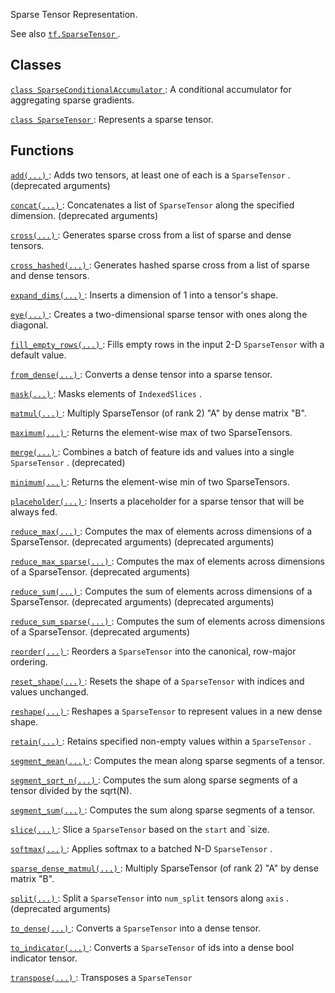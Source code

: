 Sparse Tensor Representation.

See also [ `tf.SparseTensor` ](https://tensorflow.google.cn/api_docs/python/tf/sparse/SparseTensor).

## Classes
[ `class SparseConditionalAccumulator` ](https://tensorflow.google.cn/api_docs/python/tf/compat/v1/SparseConditionalAccumulator): A conditional accumulator for aggregating sparse gradients.

[ `class SparseTensor` ](https://tensorflow.google.cn/api_docs/python/tf/sparse/SparseTensor): Represents a sparse tensor.

## Functions
[ `add(...)` ](https://tensorflow.google.cn/api_docs/python/tf/compat/v1/sparse_add): Adds two tensors, at least one of each is a  `SparseTensor` . (deprecated arguments)

[ `concat(...)` ](https://tensorflow.google.cn/api_docs/python/tf/compat/v1/sparse_concat): Concatenates a list of  `SparseTensor`  along the specified dimension. (deprecated arguments)

[ `cross(...)` ](https://tensorflow.google.cn/api_docs/python/tf/sparse/cross): Generates sparse cross from a list of sparse and dense tensors.

[ `cross_hashed(...)` ](https://tensorflow.google.cn/api_docs/python/tf/sparse/cross_hashed): Generates hashed sparse cross from a list of sparse and dense tensors.

[ `expand_dims(...)` ](https://tensorflow.google.cn/api_docs/python/tf/sparse/expand_dims): Inserts a dimension of 1 into a tensor's shape.

[ `eye(...)` ](https://tensorflow.google.cn/api_docs/python/tf/sparse/eye): Creates a two-dimensional sparse tensor with ones along the diagonal.

[ `fill_empty_rows(...)` ](https://tensorflow.google.cn/api_docs/python/tf/sparse/fill_empty_rows): Fills empty rows in the input 2-D  `SparseTensor`  with a default value.

[ `from_dense(...)` ](https://tensorflow.google.cn/api_docs/python/tf/sparse/from_dense): Converts a dense tensor into a sparse tensor.

[ `mask(...)` ](https://tensorflow.google.cn/api_docs/python/tf/sparse/mask): Masks elements of  `IndexedSlices` .

[ `matmul(...)` ](https://tensorflow.google.cn/api_docs/python/tf/sparse/sparse_dense_matmul): Multiply SparseTensor (of rank 2) "A" by dense matrix "B".

[ `maximum(...)` ](https://tensorflow.google.cn/api_docs/python/tf/sparse/maximum): Returns the element-wise max of two SparseTensors.

[ `merge(...)` ](https://tensorflow.google.cn/api_docs/python/tf/compat/v1/sparse_merge): Combines a batch of feature ids and values into a single  `SparseTensor` . (deprecated)

[ `minimum(...)` ](https://tensorflow.google.cn/api_docs/python/tf/sparse/minimum): Returns the element-wise min of two SparseTensors.

[ `placeholder(...)` ](https://tensorflow.google.cn/api_docs/python/tf/compat/v1/sparse_placeholder): Inserts a placeholder for a sparse tensor that will be always fed.

[ `reduce_max(...)` ](https://tensorflow.google.cn/api_docs/python/tf/compat/v1/sparse_reduce_max): Computes the max of elements across dimensions of a SparseTensor. (deprecated arguments) (deprecated arguments)

[ `reduce_max_sparse(...)` ](https://tensorflow.google.cn/api_docs/python/tf/compat/v1/sparse_reduce_max_sparse): Computes the max of elements across dimensions of a SparseTensor. (deprecated arguments)

[ `reduce_sum(...)` ](https://tensorflow.google.cn/api_docs/python/tf/compat/v1/sparse_reduce_sum): Computes the sum of elements across dimensions of a SparseTensor. (deprecated arguments) (deprecated arguments)

[ `reduce_sum_sparse(...)` ](https://tensorflow.google.cn/api_docs/python/tf/compat/v1/sparse_reduce_sum_sparse): Computes the sum of elements across dimensions of a SparseTensor. (deprecated arguments)

[ `reorder(...)` ](https://tensorflow.google.cn/api_docs/python/tf/sparse/reorder): Reorders a  `SparseTensor`  into the canonical, row-major ordering.

[ `reset_shape(...)` ](https://tensorflow.google.cn/api_docs/python/tf/sparse/reset_shape): Resets the shape of a  `SparseTensor`  with indices and values unchanged.

[ `reshape(...)` ](https://tensorflow.google.cn/api_docs/python/tf/sparse/reshape): Reshapes a  `SparseTensor`  to represent values in a new dense shape.

[ `retain(...)` ](https://tensorflow.google.cn/api_docs/python/tf/sparse/retain): Retains specified non-empty values within a  `SparseTensor` .

[ `segment_mean(...)` ](https://tensorflow.google.cn/api_docs/python/tf/compat/v1/sparse_segment_mean): Computes the mean along sparse segments of a tensor.

[ `segment_sqrt_n(...)` ](https://tensorflow.google.cn/api_docs/python/tf/compat/v1/sparse_segment_sqrt_n): Computes the sum along sparse segments of a tensor divided by the sqrt(N).

[ `segment_sum(...)` ](https://tensorflow.google.cn/api_docs/python/tf/compat/v1/sparse_segment_sum): Computes the sum along sparse segments of a tensor.

[ `slice(...)` ](https://tensorflow.google.cn/api_docs/python/tf/sparse/slice): Slice a  `SparseTensor`  based on the  `start`  and `size.

[ `softmax(...)` ](https://tensorflow.google.cn/api_docs/python/tf/sparse/softmax): Applies softmax to a batched N-D  `SparseTensor` .

[ `sparse_dense_matmul(...)` ](https://tensorflow.google.cn/api_docs/python/tf/sparse/sparse_dense_matmul): Multiply SparseTensor (of rank 2) "A" by dense matrix "B".

[ `split(...)` ](https://tensorflow.google.cn/api_docs/python/tf/compat/v1/sparse_split): Split a  `SparseTensor`  into  `num_split`  tensors along  `axis` . (deprecated arguments)

[ `to_dense(...)` ](https://tensorflow.google.cn/api_docs/python/tf/sparse/to_dense): Converts a  `SparseTensor`  into a dense tensor.

[ `to_indicator(...)` ](https://tensorflow.google.cn/api_docs/python/tf/sparse/to_indicator): Converts a  `SparseTensor`  of ids into a dense bool indicator tensor.

[ `transpose(...)` ](https://tensorflow.google.cn/api_docs/python/tf/sparse/transpose): Transposes a  `SparseTensor` 

